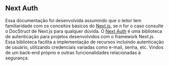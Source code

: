 ## Next Auth

Essa documentação foi desenvolvida assumindo que o leitor tem familiaridade com os conceitos básicos do [Next.js](), se n for o caso consulte o DocStruct de Next.js para qualquer dúvida.
O [Next Auth](https://next-auth.js.org/) é uma biblioteca de autenticação para projetos desenvolvidos com o framework Next.js.
Essa biblioteca facilita a implementação de recursos incluindo autenticação de usuário, utilizando credenciais variadas como e-mail, senha, etc. Vindos de um back-end próprio e outras funcionalidades relacionadas à segurança.

